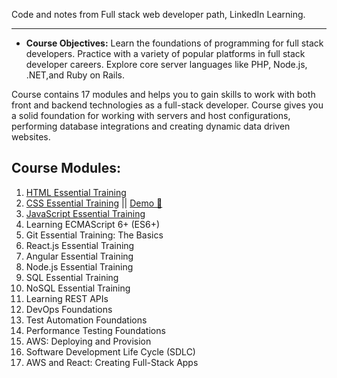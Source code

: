 Code and notes from Full stack web developer path, LinkedIn Learning.

---

- **Course Objectives:** Learn the foundations of programming for full stack developers. Practice with a variety of popular platforms in full stack developer careers. Explore core server languages like PHP, Node.js, .NET,and Ruby on Rails.

Course contains 17 modules and helps you to gain skills to work with both front and backend technologies as a full-stack developer. Course gives you a solid foundation for working with servers and host configurations, performing database integrations and creating dynamic data driven websites.

## Course Modules:

1. [HTML Essential Training](./01_HTML_Essential_Training/README.md)
2. [CSS Essential Training](./02_CSS_Essential_Training) || [Demo 🔗](https://anmoltomer.github.io/fullstack_webdev/02_CSS_Essential_Training/Code/css_portfolio/)
3. [JavaScript Essential Training](./03_JS_Essential_Training)
4. Learning ECMAScript 6+ (ES6+)
5. Git Essential Training: The Basics
6. React.js Essential Training
7. Angular Essential Training
8. Node.js Essential Training
9. SQL Essential Training
10. NoSQL Essential Training
11. Learning REST APIs
12. DevOps Foundations
13. Test Automation Foundations
14. Performance Testing Foundations
15. AWS: Deploying and Provision
16. Software Development Life Cycle (SDLC)
17. AWS and React: Creating Full-Stack Apps
